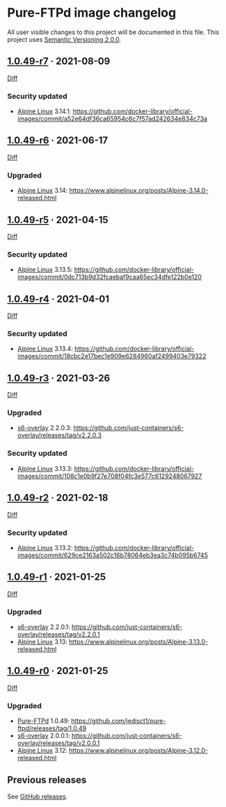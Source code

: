 Pure-FTPd image changelog
=========================

All user visible changes to this project will be documented in this file. This project uses [Semantic Versioning 2.0.0].




## [1.0.49-r7] · 2021-08-09
[1.0.49-r7]: /../../tree/1.0.49-r7

[Diff](/../../compare/1.0.49-r6...1.0.49-r7)

### Security updated

- [Alpine Linux] 3.14.1: <https://github.com/docker-library/official-images/commit/a52e64df36ca65954c6c7f57ad242634e834c73a>




## [1.0.49-r6] · 2021-06-17
[1.0.49-r6]: /../../tree/1.0.49-r6

[Diff](/../../compare/1.0.49-r5...1.0.49-r6)

### Upgraded

- [Alpine Linux] 3.14: <https://www.alpinelinux.org/posts/Alpine-3.14.0-released.html>




## [1.0.49-r5] · 2021-04-15
[1.0.49-r5]: /../../tree/1.0.49-r5

[Diff](/../../compare/1.0.49-r4...1.0.49-r5)

### Security updated

- [Alpine Linux] 3.13.5: <https://github.com/docker-library/official-images/commit/0dc713b9d32fcaebaf9caa65ec34dfe122b0e120>




## [1.0.49-r4] · 2021-04-01
[1.0.49-r4]: /../../tree/1.0.49-r4

[Diff](/../../compare/1.0.49-r3...1.0.49-r4)

### Security updated

- [Alpine Linux] 3.13.4: <https://github.com/docker-library/official-images/commit/18cbc2e17bec1e909e6284960af2499403e79322>




## [1.0.49-r3] · 2021-03-26
[1.0.49-r3]: /../../tree/1.0.49-r3

[Diff](/../../compare/1.0.49-r2...1.0.49-r3)

### Upgraded

- [s6-overlay] 2.2.0.3: <https://github.com/just-containers/s6-overlay/releases/tag/v2.2.0.3>

### Security updated

- [Alpine Linux] 3.13.3: <https://github.com/docker-library/official-images/commit/108c1e0b9f27e708f04fc3e577c6129248067927>




## [1.0.49-r2] · 2021-02-18
[1.0.49-r2]: /../../tree/1.0.49-r2

[Diff](/../../compare/1.0.49-r1...1.0.49-r2)

### Security updated

- [Alpine Linux] 3.13.2: <https://github.com/docker-library/official-images/commit/629ce2163a502c16b78064eb3ea3c74b095b6745>




## [1.0.49-r1] · 2021-01-25
[1.0.49-r1]: /../../tree/1.0.49-r1

[Diff](/../../compare/1.0.49-r0...1.0.49-r1)

### Upgraded

- [s6-overlay] 2.2.0.1: <https://github.com/just-containers/s6-overlay/releases/tag/v2.2.0.1>
- [Alpine Linux] 3.13: <https://www.alpinelinux.org/posts/Alpine-3.13.0-released.html>




## [1.0.49-r0] · 2021-01-25
[1.0.49-r0]: /../../tree/1.0.49-r0

[Diff](/../../compare/1.0.48...1.0.49-r0)

### Upgraded

- [Pure-FTPd] 1.0.49: <https://github.com/jedisct1/pure-ftpd/releases/tag/1.0.49>
- [s6-overlay] 2.0.0.1: <https://github.com/just-containers/s6-overlay/releases/tag/v2.0.0.1>
- [Alpine Linux] 3.12: <https://www.alpinelinux.org/posts/Alpine-3.12.0-released.html>




## Previous releases

See [GitHub releases](/../../releases).





[Alpine Linux]: https://www.alpinelinux.org
[Pure-FTPd]: https://github.com/jedisct1/pure-ftpd
[s6-overlay]: https://github.com/just-containers/s6-overlay
[Semantic Versioning 2.0.0]: https://semver.org
